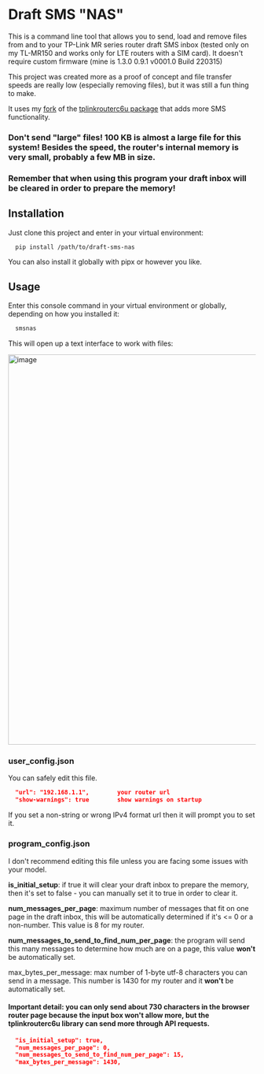 # Draft SMS "NAS"

This is a command line tool that allows you to send, load and remove files from and to your TP-Link MR series router draft SMS inbox (tested only on my TL-MR150 and works only for LTE routers with a SIM card). It doesn't require custom firmware (mine is 1.3.0 0.9.1 v0001.0 Build 220315)

This project was created more as a proof of concept and file transfer speeds are really low (especially removing files), but it was still a fun thing to make.

It uses my [fork](https://github.com/mikolaj44/TP-Link-Archer-C6U-Draft-SMS) of the [tplinkrouterc6u package](https://github.com/AlexandrErohin/TP-Link-Archer-C6U) that adds more SMS functionality.

### Don't send "large" files! 100 KB is almost a large file for this system! Besides the speed, the router's internal memory is very small, probably a few MB in size.

### Remember that when using this program your draft inbox will be cleared in order to prepare the memory!
## Installation

Just clone this project and enter in your virtual environment:

```bash
  pip install /path/to/draft-sms-nas
```
You can also install it globally with pipx or however you like.
## Usage

Enter this console command in your virtual environment or globally, depending on how you installed it:

```bash
  smsnas
```

This will open up a text interface to work with files:

<img width="1103" height="793" alt="image" src="https://github.com/user-attachments/assets/a91d1118-5f55-4570-875c-81af8422b10c" />

### user_config.json

You can safely edit this file.

```json
  "url": "192.168.1.1",        your router url
  "show-warnings": true        show warnings on startup
```

If you set a non-string or wrong IPv4 format url then it will prompt you to set it.

### program_config.json

I don't recommend editing this file unless you are facing some issues with your model.

**is_initial_setup**: if true it will clear your draft inbox to prepare the memory, then it's set to false - you can manually set it to true in order to clear it.

**num_messages_per_page**: maximum number of messages that fit on one page in the draft inbox, this will be automatically determined if it's <= 0 or a non-number. This value is 8 for my router.

**num_messages_to_send_to_find_num_per_page**: the program will send this many messages to determine how much are on a page, this value **won't** be automatically set.

max_bytes_per_message: max number of 1-byte utf-8 characters you can send in a message. This number is 1430 for my router and it **won't** be automatically set.

#### Important detail: you can only send about 730 characters in the browser router page because the input box won't allow more, but the tplinkrouterc6u library can send more through API requests.

```json
  "is_initial_setup": true,
  "num_messages_per_page": 0,
  "num_messages_to_send_to_find_num_per_page": 15,  
  "max_bytes_per_message": 1430,
```
